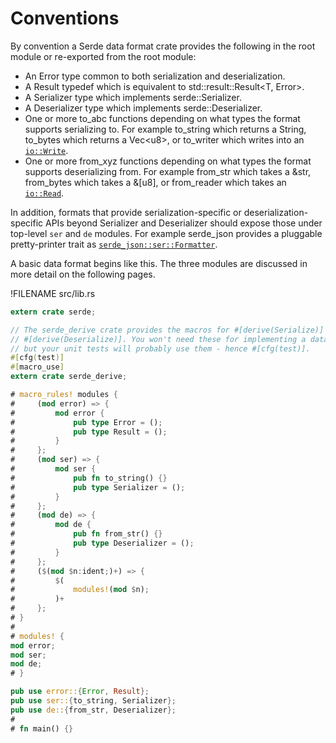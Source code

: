 # Conventions

By convention a Serde data format crate provides the following in the root
module or re-exported from the root module:

  - An Error type common to both serialization and deserialization.
  - A Result typedef which is equivalent to std::result::Result&lt;T, Error&gt;.
  - A Serializer type which implements serde::Serializer.
  - A Deserializer type which implements serde::Deserializer.
  - One or more to_abc functions depending on what types the format supports
    serializing to. For example to_string which returns a String, to_bytes which
    returns a Vec&lt;u8&gt;, or to_writer which writes into an [`io::Write`].
  - One or more from_xyz functions depending on what types the format supports
    deserializing from. For example from_str which takes a &str, from_bytes
    which takes a &[u8], or from_reader which takes an [`io::Read`].

In addition, formats that provide serialization-specific or
deserialization-specific APIs beyond Serializer and Deserializer should expose
those under top-level `ser` and `de` modules. For example serde_json provides a
pluggable pretty-printer trait as [`serde_json::ser::Formatter`].

[`io::Write`]: https://doc.rust-lang.org/std/io/trait.Write.html
[`io::Read`]: https://doc.rust-lang.org/std/io/trait.Read.html
[`serde_json::ser::Formatter`]: https://docs.serde.rs/serde_json/ser/trait.Formatter.html

A basic data format begins like this. The three modules are discussed in more
detail on the following pages.

!FILENAME src/lib.rs
```rust
extern crate serde;

// The serde_derive crate provides the macros for #[derive(Serialize)] and
// #[derive(Deserialize)]. You won't need these for implementing a data format
// but your unit tests will probably use them - hence #[cfg(test)].
#[cfg(test)]
#[macro_use]
extern crate serde_derive;

# macro_rules! modules {
#     (mod error) => {
#         mod error {
#             pub type Error = ();
#             pub type Result = ();
#         }
#     };
#     (mod ser) => {
#         mod ser {
#             pub fn to_string() {}
#             pub type Serializer = ();
#         }
#     };
#     (mod de) => {
#         mod de {
#             pub fn from_str() {}
#             pub type Deserializer = ();
#         }
#     };
#     ($(mod $n:ident;)+) => {
#         $(
#             modules!(mod $n);
#         )+
#     };
# }
#
# modules! {
mod error;
mod ser;
mod de;
# }

pub use error::{Error, Result};
pub use ser::{to_string, Serializer};
pub use de::{from_str, Deserializer};
#
# fn main() {}
```
